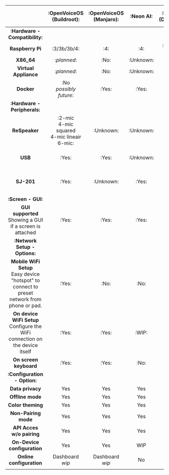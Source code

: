 |  | **:OpenVoiceOS<br>(Buildroot):** | **:OpenVoiceOS<br>(Manjaro):** | **:Neon AI:** | **:Mark II<br>(Dinkum):** | **:Mycroft A.I.<br>(PiCroft):**  |
|:-:	|:-:	|:-:	|:-:	|:-:	|:-:	|
| **:Hardware - Compatibility:** |
| **Raspberry Pi** | :3/3b/3b/4:| :4: | :4: | :Mark II<br>(only): | :3/3b/3b/4: |
| **X86_64** | :*planned*: | :No: | :Unknown: | :No: | :No: |
| **Virtual Appliance** | :*planned*: | :No: | :Unknown: | :No: | :No: |
| **Docker** | :No<br>*possibly future*: | :Yes: | :Yes: | :No: | :No: |
| **:Hardware - Peripherals:** |
| **ReSpeaker** | :2-mic<br>4-mic squared<br>4-mic lineair<br>6-mic: | :Unknown: | :Unknown: | :No: | :Yes<br>*manual installation*: |
| **USB** | :Yes: | :Yes: | :Unknown: | :No: | :Yes<br>*manual installation*: |
| **SJ-201** | :Yes: | :Unknown: | :Yes: | :Yes: | :No<br>*sandbox image maybe*: |
| **:Screen - GUI:** |
| **GUI supported**<br>Showing a GUI if a screen is attached | :Yes: | :Yes: | :Yes: | :Yes: | :No: |
| **:Network Setup - Options:** |
| **Mobile WiFi Setup**<br>Easy device "hotspot" to connect to preset network from phone or pad.  | :Yes: | :No: | :No: | :Yes: | :No: |
| **On device WiFi Setup**<br>Configure the WiFi connection on the device itself | :Yes: | :Yes: | :WIP: | :No: | :No: |
| **On screen keyboard** | :Yes: | :Yes: | :No: | :Yes: | :No: |
| **:Configuration - Option:** |
| **Data privacy** | Yes | Yes | Yes | Partial | Partial |
| **Offline mode** | Yes | Yes | Yes | No | No |
| **Color theming** | Yes | Yes | Yes | No | No |
| **Non-Pairing mode** | Yes | Yes | Yes | No | No |
| **API Acces w/o pairing** | Yes | Yes | Yes | No | No |
| **On-Device configuration** | Yes | Yes | WIP | No | No |
| **Online configuration** | Dashboard<br>*wip*  | Dashboard<br>*wip* | No | Yes | Yes |
|   |   |   |   |   |   |
